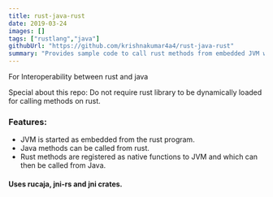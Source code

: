 ```yaml
---
title: rust-java-rust
date: 2019-03-24
images: []
tags: ["rustlang","java"]
githubUrl: "https://github.com/krishnakumar4a4/rust-java-rust"
summary: "Provides sample code to call rust methods from embedded JVM without need for dynamic library load"
---
```

For Interoperability between rust and java

Special about this repo: Do not require rust library to be dynamically loaded for calling methods on rust.

### Features:
- JVM is started as embedded from the rust program. 
- Java methods can be called from rust.
- Rust methods are registered as native functions to JVM and which can then be called from Java. 

#### Uses rucaja, jni-rs and jni crates.
